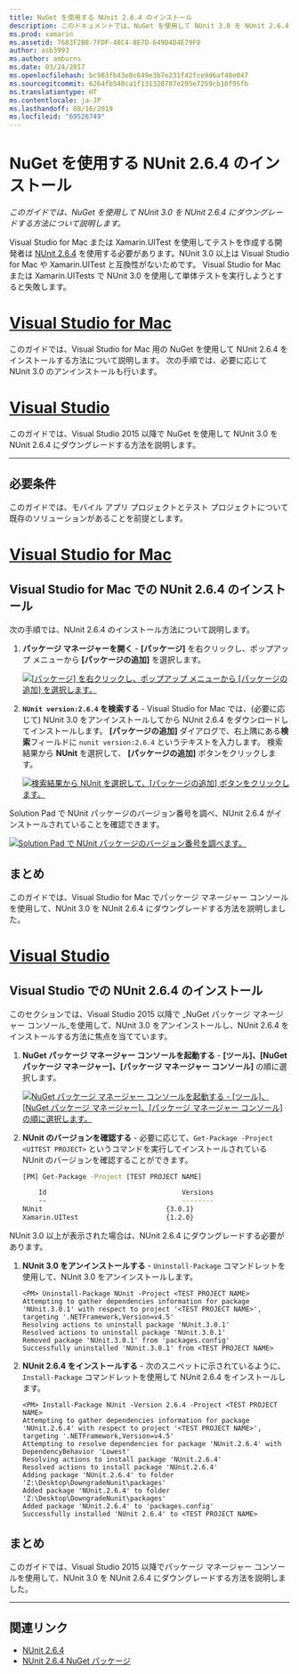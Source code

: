 ```yaml
---
title: NuGet を使用する NUnit 2.6.4 のインストール
description: このドキュメントでは、NuGet を使用して NUnit 3.0 を NUnit 2.6.4 にダウングレードする方法について説明します。 これは、NUnit 3.x がサポートされていない、Xamarin.UITest を使用する場合に必要です。
ms.prod: xamarin
ms.assetid: 7683F2B8-7FDF-48C4-8E7D-649D4D4E79F0
author: asb3993
ms.author: amburns
ms.date: 03/24/2017
ms.openlocfilehash: bc983fb43e0c649e3b7e231f42fce9d6af40e047
ms.sourcegitcommit: 6264fb540ca1f131328707e295e7259cb10f95fb
ms.translationtype: HT
ms.contentlocale: ja-JP
ms.lasthandoff: 08/16/2019
ms.locfileid: "69526749"
---
```

# <a name="installing-nunit-264-using-nuget"></a>NuGet を使用する NUnit 2.6.4 のインストール

_このガイドでは、NuGet を使用して NUnit 3.0 を NUnit 2.6.4 にダウングレードする方法について説明します。_

Visual Studio for Mac または Xamarin.UITest を使用してテストを作成する開発者は [NUnit 2.6.4](http://nunit.org/index.php?p=docHome&r=2.6.4) を使用する必要があります。NUnit 3.0 以上は Visual Studio for Mac や Xamarin.UITest と互換性がないためです。 Visual Studio for Mac または Xamarin.UITests で NUnit 3.0 を使用して単体テストを実行しようとすると失敗します。

# <a name="visual-studio-for-mactabmacos"></a>[Visual Studio for Mac](#tab/macos)

このガイドでは、Visual Studio for Mac 用の NuGet を使用して NUnit 2.6.4 をインストールする方法について説明します。 次の手順では、必要に応じて NUnit 3.0 のアンインストールも行います。

# <a name="visual-studiotabwindows"></a>[Visual Studio](#tab/windows)

このガイドでは、Visual Studio 2015 以降で NuGet を使用して NUnit 3.0 を NUnit 2.6.4 にダウングレードする方法を説明します。

-----

## <a name="requirements"></a>必要条件

このガイドでは、モバイル アプリ プロジェクトとテスト プロジェクトについて既存のソリューションがあることを前提とします。

# <a name="visual-studio-for-mactabmacos"></a>[Visual Studio for Mac](#tab/macos)

## <a name="installing-nunit-264-in-visual-studio-for-mac"></a>Visual Studio for Mac での NUnit 2.6.4 のインストール

次の手順では、NUnit 2.6.4 のインストール方法について説明します。


1. **パッケージ マネージャーを開く** - **[パッケージ]** を右クリックし、ポップアップ メニューから **[パッケージの追加]** を選択します。

    [![](installing-nunit-using-nuget-images/add-packages-xs.png "[パッケージ] を右クリックし、ポップアップ メニューから [パッケージの追加] を選択します。")](installing-nunit-using-nuget-images/add-packages-xs.png#lightbox)
    
1. **`NUnit version:2.6.4` を検索する** - Visual Studio for Mac では、(必要に応じて) NUnit 3.0 をアンインストールしてから NUnit 2.6.4 をダウンロードしてインストールします。 **[パッケージの追加]** ダイアログで、右上隅にある**検索**フィールドに `nunit version:2.6.4` というテキストを入力します。 検索結果から **NUnit** を選択して、 **[パッケージの追加]** ボタンをクリックします。

    [![](installing-nunit-using-nuget-images/nunit-search-xs.png "検索結果から NUnit を選択して、[パッケージの追加] ボタンをクリックします。")](installing-nunit-using-nuget-images/nunit-search-xs.png#lightbox)


Solution Pad で NUnit パッケージのバージョン番号を調べ、NUnit 2.6.4 がインストールされていることを確認できます。

[![](installing-nunit-using-nuget-images/nunit-2-6-4-installed.png "Solution Pad で NUnit パッケージのバージョン番号を調べます。")](installing-nunit-using-nuget-images/nunit-2-6-4-installed.png#lightbox)

## <a name="summary"></a>まとめ

このガイドでは、Visual Studio for Mac でパッケージ マネージャー コンソールを使用して、NUnit 3.0 を NUnit 2.6.4 にダウングレードする方法を説明しました。


# <a name="visual-studiotabwindows"></a>[Visual Studio](#tab/windows)

## <a name="installing-nunit-264-in-visual-studio"></a>Visual Studio での NUnit 2.6.4 のインストール

このセクションでは、Visual Studio 2015 以降で _NuGet パッケージ マネージャー コンソール_を使用して、NUnit 3.0 をアンインストールし、NUnit 2.6.4 をインストールする方法に焦点を当てています。


1. **NuGet パッケージ マネージャー コンソールを起動する** - **[ツール]、[NuGet パッケージ マネージャー]、[パッケージ マネージャー コンソール]** の順に選択します。

    [![](installing-nunit-using-nuget-images/package-manager-console.png "NuGet パッケージ マネージャー コンソールを起動する - [ツール]、[NuGet パッケージ マネージャー]、[パッケージ マネージャー コンソール] の順に選択します。")](installing-nunit-using-nuget-images/package-manager-console.png#lightbox)
    
1. **NUnit のバージョンを確認する** - 必要に応じて、`Get-Package -Project <UITEST PROJECT>` というコマンドを実行してインストールされている NUnit のバージョンを確認することができます。

    ```bash
    [PM] Get-Package -Project [TEST PROJECT NAME]
    
        Id                                  Versions                                 ProjectName
        --                                  --------                                 -----------
    NUnit                               {3.0.1}                                  [TEST PROJECT NAME]
    Xamarin.UITest                      {1.2.0}                                  [TEST PROJECT NAME]
    ```

NUnit 3.0 以上が表示された場合は、NUnit 2.6.4 にダウングレードする必要があります。

1. **NUnit 3.0 をアンインストールする** - `Uninstall-Package` コマンドレットを使用して、NUnit 3.0 をアンインストールします。

    ```
    <PM> Uninstall-Package NUnit -Project <TEST PROJECT NAME>
    Attempting to gather dependencies information for package 'NUnit.3.0.1' with respect to project '<TEST PROJECT NAME>', targeting '.NETFramework,Version=v4.5'
    Resolving actions to uninstall package 'NUnit.3.0.1'
    Resolved actions to uninstall package 'NUnit.3.0.1'
    Removed package 'NUnit.3.0.1' from 'packages.config'
    Successfully uninstalled 'NUnit.3.0.1' from <TEST PROJECT NAME>
    ```

1. **NUnit 2.6.4 をインストールする** - 次のスニペットに示されているように、`Install-Package` コマンドレットを使用して NUnit 2.6.4 をインストールします。

    ```
    <PM> Install-Package NUnit -Version 2.6.4 -Project <TEST PROJECT NAME>
    Attempting to gather dependencies information for package 'NUnit.2.6.4' with respect to project '<TEST PROJECT NAME>', targeting '.NETFramework,Version=v4.5'
    Attempting to resolve dependencies for package 'NUnit.2.6.4' with DependencyBehavior 'Lowest'
    Resolving actions to install package 'NUnit.2.6.4'
    Resolved actions to install package 'NUnit.2.6.4'
    Adding package 'NUnit.2.6.4' to folder 'Z:\Desktop\DowngradeNunit\packages'
    Added package 'NUnit.2.6.4' to folder 'Z:\Desktop\DowngradeNunit\packages'
    Added package 'NUnit.2.6.4' to 'packages.config'
    Successfully installed 'NUnit 2.6.4' to <TEST PROJECT NAME>
    ```

## <a name="summary"></a>まとめ

このガイドでは、Visual Studio 2015 以降でパッケージ マネージャー コンソールを使用して、NUnit 3.0 を NUnit 2.6.4 にダウングレードする方法を説明しました。

-----

## <a name="related-links"></a>関連リンク

- [NUnit 2.6.4](http://nunit.org/index.php?p=docHome&r=2.6.4)
- [NUnit 2.6.4 NuGet パッケージ](https://www.nuget.org/packages/NUnit/2.6.4)
